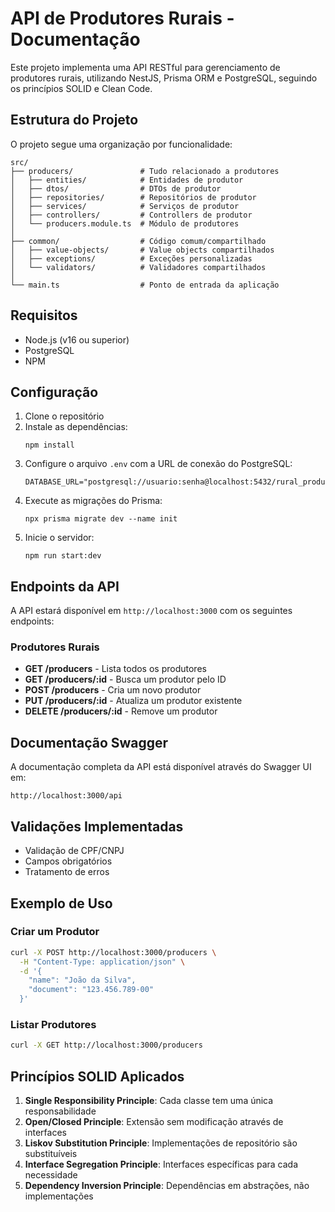 # API de Produtores Rurais - Documentação

Este projeto implementa uma API RESTful para gerenciamento de produtores rurais, utilizando NestJS, Prisma ORM e PostgreSQL, seguindo os princípios SOLID e Clean Code.

## Estrutura do Projeto

O projeto segue uma organização por funcionalidade:

```
src/
├── producers/               # Tudo relacionado a produtores
│   ├── entities/            # Entidades de produtor
│   ├── dtos/                # DTOs de produtor
│   ├── repositories/        # Repositórios de produtor
│   ├── services/            # Serviços de produtor
│   ├── controllers/         # Controllers de produtor
│   └── producers.module.ts  # Módulo de produtores
│
├── common/                  # Código comum/compartilhado
│   ├── value-objects/       # Value objects compartilhados
│   ├── exceptions/          # Exceções personalizadas
│   └── validators/          # Validadores compartilhados
│
└── main.ts                  # Ponto de entrada da aplicação
```

## Requisitos

- Node.js (v16 ou superior)
- PostgreSQL
- NPM

## Configuração

1. Clone o repositório
2. Instale as dependências:
   ```
   npm install
   ```
3. Configure o arquivo `.env` com a URL de conexão do PostgreSQL:
   ```
   DATABASE_URL="postgresql://usuario:senha@localhost:5432/rural_producers"
   ```
4. Execute as migrações do Prisma:
   ```
   npx prisma migrate dev --name init
   ```
5. Inicie o servidor:
   ```
   npm run start:dev
   ```

## Endpoints da API

A API estará disponível em `http://localhost:3000` com os seguintes endpoints:

### Produtores Rurais

- **GET /producers** - Lista todos os produtores
- **GET /producers/:id** - Busca um produtor pelo ID
- **POST /producers** - Cria um novo produtor
- **PUT /producers/:id** - Atualiza um produtor existente
- **DELETE /producers/:id** - Remove um produtor

## Documentação Swagger

A documentação completa da API está disponível através do Swagger UI em:

```
http://localhost:3000/api
```

## Validações Implementadas

- Validação de CPF/CNPJ
- Campos obrigatórios
- Tratamento de erros

## Exemplo de Uso

### Criar um Produtor

```bash
curl -X POST http://localhost:3000/producers \
  -H "Content-Type: application/json" \
  -d '{
    "name": "João da Silva",
    "document": "123.456.789-00"
  }'
```

### Listar Produtores

```bash
curl -X GET http://localhost:3000/producers
```

## Princípios SOLID Aplicados

1. **Single Responsibility Principle**: Cada classe tem uma única responsabilidade
2. **Open/Closed Principle**: Extensão sem modificação através de interfaces
3. **Liskov Substitution Principle**: Implementações de repositório são substituíveis
4. **Interface Segregation Principle**: Interfaces específicas para cada necessidade
5. **Dependency Inversion Principle**: Dependências em abstrações, não implementações
